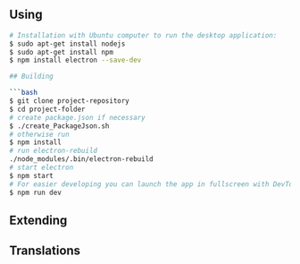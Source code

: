 ## Using
```bash
# Installation with Ubuntu computer to run the desktop application:
$ sudo apt-get install nodejs
$ sudo apt-get install npm
$ npm install electron --save-dev

## Building

```bash
$ git clone project-repository
$ cd project-folder
# create package.json if necessary
$ ./create_PackageJson.sh 
# otherwise run
$ npm install
# run electron-rebuild
./node_modules/.bin/electron-rebuild
# start electron
$ npm start
# For easier developing you can launch the app in fullscreen with DevTools open:
$ npm run dev
```

## Extending

## Translations
